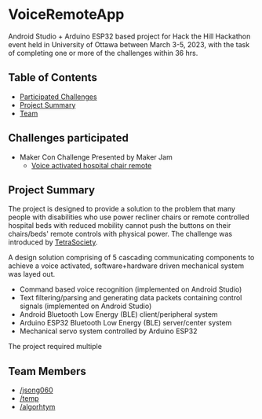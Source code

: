 # VoiceRemoteApp 

Android Studio + Arduino ESP32 based project for Hack the Hill Hackathon event held in University of Ottawa between March 3-5, 2023, with the task of completing one or more of the challenges within 36 hrs. 

## Table of Contents
- [Participated Challenges](#challenges)
- [Project Summary](#summary)
- [Team](#team)


## Challenges participated <a name = "challenges"></a>
- Maker Con Challenge Presented by Maker Jam
  - [Voice activated hospital chair remote](https://makerepo.com/project_proposals/350.makercon-voice-activated-chair-remote)


## Project Summary <a name = "summary"></a>

The project is designed to provide a solution to the problem that many people with disabilities who use power recliner chairs or remote controlled hospital beds with reduced mobility cannot push the buttons on their chairs/beds' remote controls with physical power. The challenge was introduced by [TetraSociety](https://makerepo.com/project_proposals/350.makercon-voice-activated-chair-remote).

A design solution comprising of 5 cascading communicating components to achieve a voice activated, software+hardware driven mechanical system was layed out.
- Command based voice recognition (implemented on Android Studio)
- Text filtering/parsing and generating data packets containing control signals (implemented on Android Studio)
- Android Bluetooth Low Energy (BLE) client/peripheral system 
- Arduino ESP32 Bluetooth Low Energy (BLE) server/center system
- Mechanical servo system controlled by Arduino ESP32 

The project required multiple 


## Team Members <a name = "team"></a>
- [/jsong060](https://github.com/jsong060)
- [/temp](#null)
- [/algorhtym](https://github.com/algorhtym)





